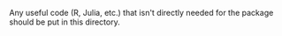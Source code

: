 Any useful code (R, Julia, etc.) that isn't directly needed for the
package should be put in this directory.

